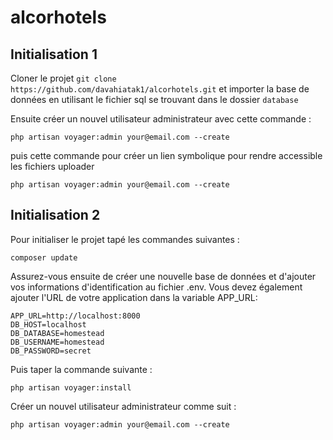 # alcorhotels

## Initialisation 1

Cloner le projet `git clone https://github.com/davahiatak1/alcorhotels.git` et importer la base de données en utilisant le fichier sql se trouvant dans le dossier `database`


Ensuite créer un nouvel utilisateur administrateur avec cette commande :

    php artisan voyager:admin your@email.com --create


puis cette commande pour créer un lien symbolique pour rendre accessible les fichiers uploader

    php artisan voyager:admin your@email.com --create


## Initialisation 2

Pour initialiser le projet tapé les commandes suivantes :

    composer update

Assurez-vous ensuite de créer une nouvelle base de données et d'ajouter vos informations d'identification au fichier .env. Vous devez également ajouter l'URL de votre application dans la variable APP_URL:

    APP_URL=http://localhost:8000
    DB_HOST=localhost
    DB_DATABASE=homestead
    DB_USERNAME=homestead
    DB_PASSWORD=secret

Puis taper la commande suivante : 

    php artisan voyager:install



Créer un nouvel utilisateur administrateur comme suit :

    php artisan voyager:admin your@email.com --create


